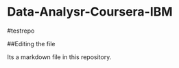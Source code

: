 # Data-Analysr-Coursera-IBM

#testrepo

##Editing the file

Its a markdown file in this repository.


